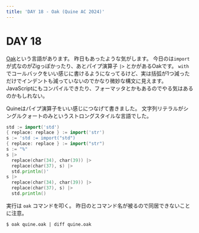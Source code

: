 ```yaml
---
title: 'DAY 18 - Oak (Quine AC 2024)'
---
```


# DAY 18

[Oak](https://oaklang.org)という言語があります。
昨日もあったような気がします。
今日のは`import`が式なのがZigっぽかったり、あとパイプ演算子 `|>` とかがあるOakです。
`with` でコールバックをいい感じに書けるようになってるけど、実は括弧が1つ減っただけでインデントも減っていないのでかなり微妙な構文に見えます。
JavaScriptにもコンパイルできたり、フォーマッタとかもあるのでやる気はあるのかもしれない。

Quineはパイプ演算子をいい感じにつなげて書きました。
文字列リテラルがシングルクォートのみというストロングスタイルな言語でした。

```go
std := import('std')
{ replace: replace } := import('str')
s := 'std := import("std")
{ replace: replace } := import("str")
s := "%"
s |>
  replace(char(34), char(39)) |>
  replace(char(37), s) |>
  std.println()'
s |>
  replace(char(34), char(39)) |>
  replace(char(37), s) |>
  std.println()
```

実行は `oak` コマンドを叩く。
昨日のとコマンド名が被るので同居できないことに注意。

```console
$ oak quine.oak | diff quine.oak
```
